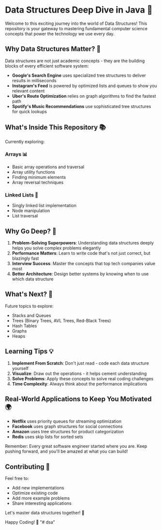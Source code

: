 # Data Structures Deep Dive in Java 🚀

Welcome to this exciting journey into the world of Data Structures! This repository is your gateway to mastering fundamental computer science concepts that power the technology we use every day.

## Why Data Structures Matter? 🤔

Data structures are not just academic concepts - they are the building blocks of every efficient software system:

- **Google's Search Engine** uses specialized tree structures to deliver results in milliseconds
- **Instagram's Feed** is powered by optimized lists and queues to show you relevant content
- **Uber's Route Optimization** relies on graph algorithms to find the fastest path
- **Spotify's Music Recommendations** use sophisticated tree structures for quick lookups

## What's Inside This Repository 📚

Currently exploring:

### Arrays 📊
- Basic array operations and traversal
- Array utility functions
- Finding minimum elements
- Array reversal techniques

### Linked Lists 🔗
- Singly linked list implementation
- Node manipulation
- List traversal

## Why Go Deep? 🎯

1. **Problem-Solving Superpowers**: Understanding data structures deeply helps you solve complex problems elegantly
2. **Performance Matters**: Learn to write code that's not just correct, but blazingly fast
3. **Interview Success**: Master the concepts that top tech companies value most
4. **Better Architecture**: Design better systems by knowing when to use which data structure

## What's Next? 🌟

Future topics to explore:
- Stacks and Queues
- Trees (Binary Trees, AVL Trees, Red-Black Trees)
- Hash Tables
- Graphs
- Heaps

## Learning Tips 💡

1. **Implement From Scratch**: Don't just read - code each data structure yourself
2. **Visualize**: Draw out the operations - it helps cement understanding
3. **Solve Problems**: Apply these concepts to solve real coding challenges
4. **Time Complexity**: Always think about the performance implications

## Real-World Applications to Keep You Motivated 🌍

- **Netflix** uses priority queues for streaming optimization
- **Facebook** uses graph structures for social connections
- **Amazon** uses tree structures for product categorization
- **Redis** uses skip lists for sorted sets

Remember: Every great software engineer started where you are. Keep pushing forward, and you'll be amazed at what you can build!

## Contributing 🤝

Feel free to:
- Add new implementations
- Optimize existing code
- Add more example problems
- Share interesting applications

Let's master data structures together! 💪

Happy Coding! 🎉
"# dsa" 
